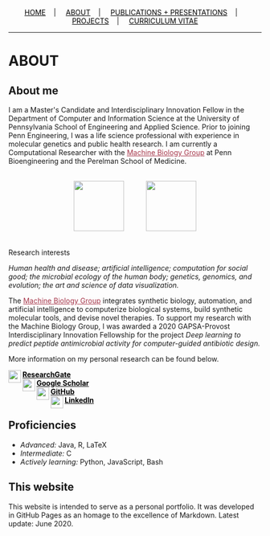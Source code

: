 <div class="topnav">
  <p align="center">
  <a href="home.html" style="color: rgb(0,0,0)"><font color="000000">HOME</font></a>&nbsp;&nbsp;&nbsp;&nbsp;|&nbsp;&nbsp;&nbsp;&nbsp;
  <a href="about.html" style="color: rgb(0,0,0)"><font color="000000">ABOUT</font></a>&nbsp;&nbsp;&nbsp;&nbsp;|&nbsp;&nbsp;&nbsp;&nbsp;
  <a href="pubs.html" style="color: rgb(0,0,0)"><font color="000000">PUBLICATIONS + PRESENTATIONS</font></a>&nbsp;&nbsp;&nbsp;&nbsp;|&nbsp;&nbsp;&nbsp;&nbsp;
  <a href="projects.html" style="color: rgb(0,0,0)"><font color="000000">PROJECTS</font></a>&nbsp;&nbsp;&nbsp;&nbsp;|&nbsp;&nbsp;&nbsp;&nbsp;
  <a href="resume_05_2020.pdf" style="color: rgb(0,0,0)" target="_blank"><font color="000000">CURRICULUM VITAE</font></a> 
</p>
</div>

---------------------------------------

# ABOUT

## About me

I am a Master's Candidate and Interdisciplinary Innovation Fellow in the Department of Computer and Information Science at the University of Pennsylvania School of Engineering and Applied Science. Prior to joining Penn Engineering, I was a life science professional with experience in molecular genetics and public health research. I am currently a Computational Researcher with the <a href="https://delafuentelab.seas.upenn.edu/" style="color: rgb(167,55,75)" target="_blank"><font color="A7374B">Machine Biology Group</font></a> at Penn Bioengineering and the Perelman School of Medicine.

<p align="center">
  <br>
  <img src="https://user-images.githubusercontent.com/50045763/80990821-051d2c00-8e05-11ea-8308-7a05612807fa.png" height="100"/> &nbsp; &nbsp; &nbsp; &nbsp; &nbsp;
    <img src="https://user-images.githubusercontent.com/50045763/80991760-7f01e500-8e06-11ea-9a2c-ef93e339610f.jpg" height="100"/>
  <br>
  <br>
</p>

<p align="center>
***All Watched Over By Machines Of Loving Grace*** <br>
**Richard Brautigan  | 1967**

I like to think (and <br>
the sooner the better!) <br>
of a cybernetic meadow <br>
where mammals and computers <br>
live together in mutually <br>
programming harmony <br>
like pure water <br>
touching clear sky. <br>

I like to think <br>
(right now, please!) <br>
of a cybernetic forest <br>
filled with pines and electronics <br>
where deer stroll peacefully <br>
past computers <br>
as if they were flowers <br>
with spinning blossoms. <br>

I like to think <br>
(it has to be!) <br>
of a cybernetic ecology <br>
where we are free of our labors <br>
and joined back to nature, <br>
returned to our mammal <br>
brothers and sisters, <br>
and all watched over <br>
by machines of loving grace.
</p>


## Research interests

*Human health and disease; artificial intelligence; computation for social good; the microbial ecology of the human body; genetics, genomics, and evolution; the art and science of data visualization.*

The <a href="https://delafuentelab.seas.upenn.edu/" style="color: rgb(167,55,75)" target="_blank"><font color="A7374B">Machine Biology Group</font></a> integrates synthetic biology, automation, and artificial intelligence to computerize biological systems, build synthetic molecular tools, and devise novel therapies. To support my research with the Machine Biology Group, I was awarded a 2020 GAPSA-Provost Interdisciplinary Innovation Fellowship for the project *Deep learning to predict peptide antimicrobial activity for computer-guided antibiotic design.*

More information on my personal research can be found below.

<img src="https://user-images.githubusercontent.com/50045763/72228039-1817a200-3571-11ea-8d82-7357b291dbcd.png" width="25" align="left"/><b><a href="https://www.researchgate.net/profile/Jacqueline_Maasch" style="color: rgb(0,0,0)" target="_blank"><font color="000000">ResearchGate</font></a><br>
  <img src="https://user-images.githubusercontent.com/50045763/72228041-1817a200-3571-11ea-8026-66fe60e5cefc.png" width="25" align="left"/> <a href="https://scholar.google.com/citations?user=5l9n9J8AAAAJ&hl=en&oi=ao" style="color: rgb(0,0,0)" target="_blank"><font color="000000">Google Scholar</font></a><br>
  <img src="https://user-images.githubusercontent.com/50045763/72228212-c07a3600-3572-11ea-9ee3-aaf371aafe5e.png" width="25" align="left"/> <a href="https://github.com/jmaasch" style="color: rgb(0,0,0)" target="_blank"><font color="000000">GitHub</font></a><br>
  <img src="https://user-images.githubusercontent.com/50045763/72228214-c112cc80-3572-11ea-9ad0-fe10f357b3e2.png" width="25" align="left"/> <a href="https://www.linkedin.com/in/jmaasch/" style="color: rgb(0,0,0)" target="_blank"><font color="000000">LinkedIn</font></a></b><br>

## Proficiencies

* *Advanced:* Java, R, LaTeX
* *Intermediate:* C
* *Actively learning:* Python, JavaScript, Bash

## This website

This website is intended to serve as a personal portfolio. It was developed in GitHub Pages as an homage to the excellence of Markdown. Latest update: June 2020.
